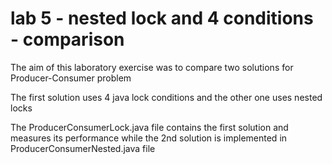# lab 5 - nested lock and 4 conditions - comparison

The aim of this laboratory exercise was to compare two solutions for Producer-Consumer problem

The first solution uses 4 java lock conditions and the other one uses nested locks

The ProducerConsumerLock.java file contains the first solution and measures its performance while the 2nd solution 
is implemented in ProducerConsumerNested.java file
